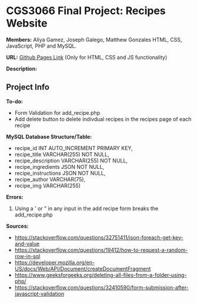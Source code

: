# CGS3066 Final Project: Recipes Website

**Members:** Aliya Gamez, Joseph Galego, Matthew Gonzales
HTML, CSS, JavaScript, PHP and MySQL.

**URL:** [Github Pages Link](https://aliya-gamez.github.io/cgs3066_final_project/) (Only for HTML, CSS and JS functionality)

**Description:**

## Project Info

**To-do:**
- Form Validation for add_recipe.php
- Add delete button to delete indivdual recipes in the recipes page of each recipe

**MySQL Database Structure/Table:**

- recipe_id INT AUTO_INCREMENT PRIMARY KEY,
- recipe_title VARCHAR(255) NOT NULL,
- recipe_description VARCHAR(255) NOT NULL,
- recipe_ingredients JSON NOT NULL,
- recipe_instructions JSON NOT NULL,
- recipe_author VARCHAR(75),
- recipe_img VARCHAR(255)

**Errors:**

1. Using a ' or " in any input in the add recipe form breaks the add_recipe.php

**Sources:**
- https://stackoverflow.com/questions/32751411/json-foreach-get-key-and-value
- https://stackoverflow.com/questions/19412/how-to-request-a-random-row-in-sql
- https://developer.mozilla.org/en-US/docs/Web/API/Document/createDocumentFragment
- https://www.geeksforgeeks.org/deleting-all-files-from-a-folder-using-php/
- https://stackoverflow.com/questions/32410590/form-submission-after-javascript-validation


